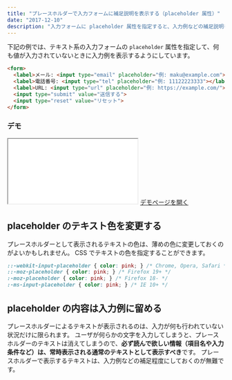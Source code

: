 ```yaml
---
title: "プレースホルダーで入力フォームに補足説明を表示する（placeholder 属性）"
date: "2017-12-10"
description: "入力フォームに placeholder 属性を指定すると、入力例などの補足説明をあらかじめ表示しておくことができます。"
---
```


下記の例では、テキスト系の入力フォームの `placeholder` 属性を指定して、何も値が入力されていないときに入力例を表示するようにしています。

~~~ html
<form>
  <label>メール: <input type="email" placeholder="例: maku@example.com"></label><br>
  <label>電話番号: <input type="tel" placeholder="例: 11122223333"></label><br>
  <label>URL: <input type="url" placeholder="例: https://example.com/"></label><br>
  <input type="submit" value="送信する">
  <input type="reset" value="リセット">
</form>
~~~

### デモ
<iframe class="maku-htmlDemo" src="placeholder-demo.html"></iframe>
<a target="_blank" href="placeholder-demo.html">デモページを開く</a>


placeholder のテキスト色を変更する
----

プレースホルダーとして表示されるテキストの色は、薄めの色に変更しておくのがよいかもしれません。
CSS でテキストの色を指定することができます。

~~~ css
::-webkit-input-placeholder { color: pink; } /* Chrome, Opera, Safari */
::-moz-placeholder { color: pink; } /* Firefox 19+ */
:-moz-placeholder { color: pink; } /* Firefox 18- */
:-ms-input-placeholder { color: pink; } /* IE 10+ */
~~~

placeholder の内容は入力例に留める
----

プレースホルダーによるテキストが表示されるのは、入力が何も行われていない状況だけに限られます。
ユーザが何らかの文字を入力してしまうと、プレースホルダーのテキストは消えてしまうので、**必ず読んで欲しい情報（項目名や入力条件など）は、常時表示される通常のテキストとして表示すべき**です。
プレースホルダーで表示するテキストは、入力例などの補足程度にしておくのが無難です。

